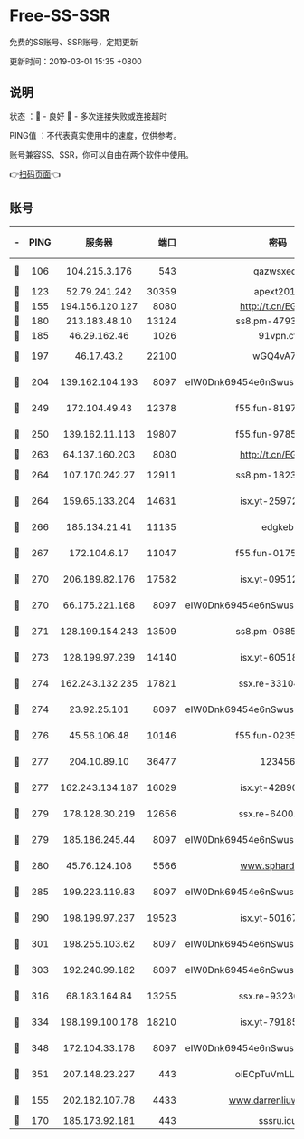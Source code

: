 # Free-SS-SSR

免费的SS账号、SSR账号，定期更新

更新时间：2019-03-01 15:35 +0800

## 说明

状态     ：🙂 - 良好 🙁 - 多次连接失败或连接超时

PING值   ：不代表真实使用中的速度，仅供参考。

账号兼容SS、SSR，你可以自由在两个软件中使用。

👉[扫码页面](https://liesauer.github.io/free-ss-ssr.github.io/)👈

## 账号

|-|PING|服务器|端口|密码|加密方式|区域|
|:----:|:----:|:-----:|-----:|:----:|:----:|:----:|
|🙂|106|104.215.3.176|543|qazwsxedc|aes-256-gcm|JP|
|🙂|123|52.79.241.242|30359|apext2019|chacha20|KR|
|🙂|155|194.156.120.127|8080|http://t.cn/EGJIyrl|rc4-md5|RU|
|🙂|180|213.183.48.10|13124|ss8.pm-47930159|rc4-md5|RU|
|🙂|185|46.29.162.46|1026|91vpn.cf|rc4-md5|RU|
|🙂|197|46.17.43.2|22100|wGQ4vA7D|aes-256-gcm|RU|
|🙂|204|139.162.104.193|8097|eIW0Dnk69454e6nSwuspv9DmS201tQ0D|aes-256-cfb|JP|
|🙂|249|172.104.49.43|12378|f55.fun-81974133|aes-256-cfb|SG|
|🙂|250|139.162.11.113|19807|f55.fun-97859727|aes-256-cfb|SG|
|🙂|263|64.137.160.203|8080|http://t.cn/EGJIyrl|rc4-md5|CA|
|🙂|264|107.170.242.27|12911|ss8.pm-18239043|aes-256-cfb|US|
|🙂|264|159.65.133.204|14631|isx.yt-25972344|aes-256-cfb|SG|
|🙂|266|185.134.21.41|11135|edgkeb|aes-256-cfb|GB|
|🙂|267|172.104.6.17|11047|f55.fun-01756679|aes-256-cfb|US|
|🙂|270|206.189.82.176|17582|isx.yt-09512157|aes-256-cfb|SG|
|🙂|270|66.175.221.168|8097|eIW0Dnk69454e6nSwuspv9DmS201tQ0D|aes-256-cfb|US|
|🙂|271|128.199.154.243|13509|ss8.pm-06850813|aes-256-cfb|SG|
|🙂|273|128.199.97.239|14140|isx.yt-60518529|aes-256-cfb|SG|
|🙂|274|162.243.132.235|17821|ssx.re-33104069|aes-256-cfb|US|
|🙂|274|23.92.25.101|8097|eIW0Dnk69454e6nSwuspv9DmS201tQ0D|aes-256-cfb|US|
|🙂|276|45.56.106.48|10146|f55.fun-02359224|aes-256-cfb|US|
|🙂|277|204.10.89.10|36477|123456|aes-256-cfb|US|
|🙂|277|162.243.134.187|16029|isx.yt-42890959|aes-256-cfb|US|
|🙂|279|178.128.30.219|12656|ssx.re-64001982|aes-256-cfb|SG|
|🙂|279|185.186.245.44|8097|eIW0Dnk69454e6nSwuspv9DmS201tQ0D|aes-256-cfb|NL|
|🙂|280|45.76.124.108|5566|www.sphard.com|aes-256-cfb|AU|
|🙂|285|199.223.119.83|8097|eIW0Dnk69454e6nSwuspv9DmS201tQ0D|aes-256-cfb|US|
|🙂|290|198.199.97.237|19523|isx.yt-50167481|aes-256-cfb|US|
|🙂|301|198.255.103.62|8097|eIW0Dnk69454e6nSwuspv9DmS201tQ0D|aes-256-cfb|US|
|🙂|303|192.240.99.182|8097|eIW0Dnk69454e6nSwuspv9DmS201tQ0D|aes-256-cfb|US|
|🙂|316|68.183.164.84|13255|ssx.re-93230517|aes-256-cfb|US|
|🙂|334|198.199.100.178|18210|isx.yt-79185401|aes-256-cfb|US|
|🙂|348|172.104.33.178|8097|eIW0Dnk69454e6nSwuspv9DmS201tQ0D|aes-256-cfb|SG|
|🙂|351|207.148.23.227|443|oiECpTuVmLLxk4Ts|aes-256-cfb|US|
|🙂|155|202.182.107.78|4433|www.darrenliuwei.com|aes-256-cfb|JP|
|🙁|170|185.173.92.181|443|sssru.icu|rc4-md5|RU|
